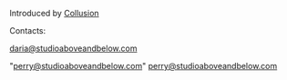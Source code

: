 Introduced by [Collusion](Collusion "wikilink")

Contacts:

daria@studioaboveandbelow.com

"perry@studioaboveandbelow.com" <perry@studioaboveandbelow.com>